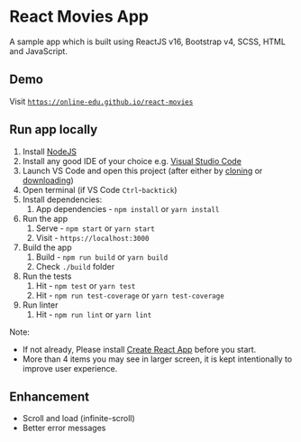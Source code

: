 # React Movies App

A sample app which is built using ReactJS v16, Bootstrap v4, SCSS, HTML and JavaScript.

## Demo

Visit [`https://online-edu.github.io/react-movies`](https://online-edu.github.io/react-movies)

## Run app locally

1.  Install [NodeJS](https://nodejs.org/en/download/)
1.  Install any good IDE of your choice e.g. [Visual Studio Code](https://code.visualstudio.com/)
1.  Launch VS Code and open this project (after either by [cloning](https://github.com/online-edu/react-movies.git) or [downloading](https://github.com/online-edu/react-movies/archive/master.zip))
1.  Open terminal (if VS Code `Ctrl`-`backtick`)
1.  Install dependencies:
    1.  App dependencies - `npm install` or `yarn install`
1.  Run the app
    1.  Serve - `npm start` or `yarn start`
    2.  Visit - `https://localhost:3000`
1.  Build the app
    1.  Build - `npm run build` or `yarn build`
    2.  Check `./build` folder
1.  Run the tests
    1.  Hit - `npm test` or `yarn test`
    1.  Hit - `npm run test-coverage` or `yarn test-coverage`
1.  Run linter
    1.  Hit - `npm run lint` or `yarn lint`

Note: 
- If not already, Please install [Create React App](https://github.com/facebookincubator/create-react-app) before you start.
- More than 4 items you may see in larger screen, it is kept intentionally to improve user experience. 

## Enhancement

-   Scroll and load (infinite-scroll)
-   Better error messages
